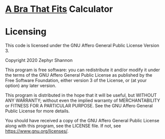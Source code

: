 # [A Bra That Fits][ABTF] Calculator

[ABTF]: https://reddit.com/r/ABraThatFits/wiki/manual_sizing_guide

# Licensing

This code is licensed under the GNU Affero General Public License Version 3.

Copyright 2020 Zephyr Shannon

This program is free software: you can redistribute it and/or modify
it under the terms of the GNU Affero General Public License as published by
the Free Software Foundation, either version 3 of the License, or
(at your option) any later version.

This program is distributed in the hope that it will be useful,
but WITHOUT ANY WARRANTY; without even the implied warranty of
MERCHANTABILITY or FITNESS FOR A PARTICULAR PURPOSE.  See the
GNU Affero General Public License for more details.

You should have received a copy of the GNU Affero General Public
License along with this program, see the LICENSE file.  If not, see
<https://www.gnu.org/licenses/>.
